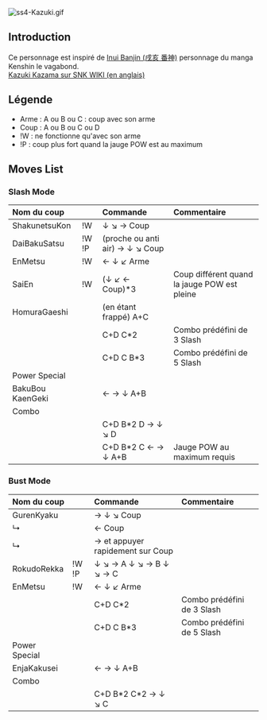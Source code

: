 ![](ss4-Kazuki.gif "ss4-Kazuki.gif")

## Introduction

Ce personnage est inspiré de [Inui Banjin (戌亥
番神)](http://en.wikipedia.org/wiki/List_of_Rurouni_Kenshin_characters#Inui_Banjin)
personnage du manga Kenshin le vagabond.  
[Kazuki Kazama sur SNK WIKI (en
anglais)](http://snk.wikia.com/wiki/Kazuki_Kazama)

## Légende

- Arme : A ou B ou C : coup avec son arme
- Coup : A ou B ou C ou D
- !W : ne fonctionne qu'avec son arme
- !P : coup plus fort quand la jauge POW est au maximum

## Moves List

### Slash Mode

| Nom du coup      |       | Commande                        | Commentaire                                  |
|:-----------------|-------|:--------------------------------|:---------------------------------------------|
| ShakunetsuKon    | !W    | ↓ ↘ → Coup                      |                                              |
| DaiBakuSatsu     | !W !P | (proche ou anti air) → ↓ ↘ Coup |                                              |
| EnMetsu          | !W    | ← ↓ ↙ Arme                      |                                              |
| SaiEn            | !W    | (↓ ↙ ← Coup)\*3                 | Coup différent quand la jauge POW est pleine |
| HomuraGaeshi     |       | (en étant frappé) A+C           |                                              |
|                  |       | C+D C\*2                        | Combo prédéfini de 3 Slash                   |
|                  |       | C+D C B\*3                      | Combo prédéfini de 5 Slash                   |
| Power Special    |       |                                 |                                              |
| BakuBou KaenGeki |       | ← → ↓ A+B                       |                                              |
| Combo            |       |                                 |                                              |
|                  |       | C+D B\*2 D → ↓ ↘ D              |                                              |
|                  |       | C+D B\*2 C ← → ↓ A+B            | Jauge POW au maximum requis                  |

### Bust Mode

| Nom du coup   |       | Commande                         | Commentaire                |
|:--------------|-------|:---------------------------------|:---------------------------|
| GurenKyaku    |       | → ↓ ↘ Coup                       |                            |
| ↳             |       | ← Coup                           |                            |
| ↳             |       | → et appuyer rapidement sur Coup |                            |
| RokudoRekka   | !W !P | ↓ ↘ → A ↓ ↘ → B ↓ ↘ → C          |                            |
| EnMetsu       | !W    | ← ↓ ↙ Arme                       |                            |
|               |       | C+D C\*2                         | Combo prédéfini de 3 Slash |
|               |       | C+D C B\*3                       | Combo prédéfini de 5 Slash |
| Power Special |       |                                  |                            |
| EnjaKakusei   |       | ← → ↓ A+B                        |                            |
| Combo         |       |                                  |                            |
|               |       | C+D B\*2 C\*2 → ↓ ↘ C            |                            |
